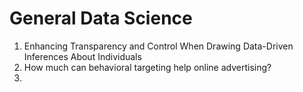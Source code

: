 # General Data Science

1. Enhancing Transparency and Control When Drawing Data-Driven Inferences About Individuals
2. How much can behavioral targeting help online advertising?
3. 